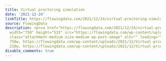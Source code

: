 ```yaml
---
title: Virtual proctoring simulation
date: '2021-12-24'
linkTitle: https://flowingdata.com/2021/12/24/virtual-proctoring-simulation/
source: FlowingData
description: <p><a href="https://flowingdata.com/2021/12/24/virtual-proctoring-simulation/"><img
  width="750" height="533" src="https://flowingdata.com/wp-content/uploads/2021/12/Virtual-prcotoring-simulation-e1639193354163-750x533.png"
  class="attachment-medium size-medium wp-post-image" alt="" loading="lazy" srcset="https://flowingdata.com/wp-content/uploads/2021/12/Virtual-prcotoring-simulation-e1639193354163-750x533.png
  750w, https://flowingdata.com/wp-content/uploads/2021/12/Virtual-prcotoring-simulation-e1639193354163-210x149.png
  210w, https://flowingdata.com/wp-content/uploads/2021/12/Virtual-prcotori ...
disable_comments: true
---
```

<p><a href="https://flowingdata.com/2021/12/24/virtual-proctoring-simulation/"><img width="750" height="533" src="https://flowingdata.com/wp-content/uploads/2021/12/Virtual-prcotoring-simulation-e1639193354163-750x533.png" class="attachment-medium size-medium wp-post-image" alt="" loading="lazy" srcset="https://flowingdata.com/wp-content/uploads/2021/12/Virtual-prcotoring-simulation-e1639193354163-750x533.png 750w, https://flowingdata.com/wp-content/uploads/2021/12/Virtual-prcotoring-simulation-e1639193354163-210x149.png 210w, https://flowingdata.com/wp-content/uploads/2021/12/Virtual-prcotori ...